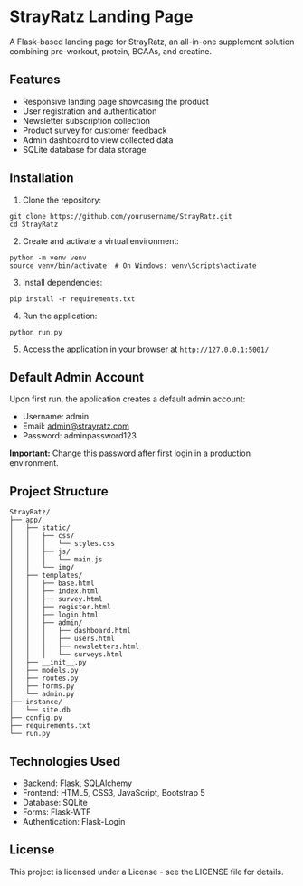 # StrayRatz Landing Page

A Flask-based landing page for StrayRatz, an all-in-one supplement solution combining pre-workout, protein, BCAAs, and creatine.

## Features

- Responsive landing page showcasing the product
- User registration and authentication
- Newsletter subscription collection
- Product survey for customer feedback
- Admin dashboard to view collected data
- SQLite database for data storage

## Installation

1. Clone the repository:
```
git clone https://github.com/yourusername/StrayRatz.git
cd StrayRatz
```

2. Create and activate a virtual environment:
```
python -m venv venv
source venv/bin/activate  # On Windows: venv\Scripts\activate
```

3. Install dependencies:
```
pip install -r requirements.txt
```

4. Run the application:
```
python run.py
```

5. Access the application in your browser at `http://127.0.0.1:5001/`

## Default Admin Account

Upon first run, the application creates a default admin account:
- Username: admin
- Email: admin@strayratz.com
- Password: adminpassword123

**Important:** Change this password after first login in a production environment.

## Project Structure

```
StrayRatz/
├── app/
│   ├── static/
│   │   ├── css/
│   │   │   └── styles.css
│   │   ├── js/
│   │   │   └── main.js
│   │   └── img/
│   ├── templates/
│   │   ├── base.html
│   │   ├── index.html
│   │   ├── survey.html
│   │   ├── register.html
│   │   ├── login.html
│   │   ├── admin/
│   │   │   ├── dashboard.html
│   │   │   ├── users.html
│   │   │   ├── newsletters.html
│   │   │   └── surveys.html
│   ├── __init__.py
│   ├── models.py
│   ├── routes.py
│   ├── forms.py
│   └── admin.py
├── instance/
│   └── site.db
├── config.py
├── requirements.txt
└── run.py
```

## Technologies Used

- Backend: Flask, SQLAlchemy
- Frontend: HTML5, CSS3, JavaScript, Bootstrap 5
- Database: SQLite
- Forms: Flask-WTF
- Authentication: Flask-Login

## License

This project is licensed under a License - see the LICENSE file for details. 
